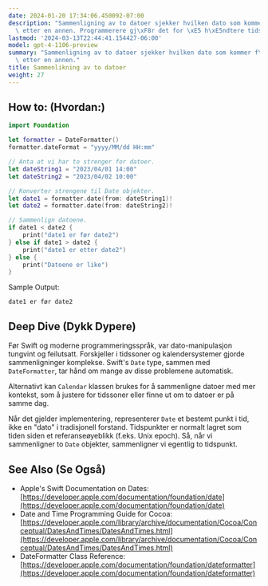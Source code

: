 ```yaml
---
date: 2024-01-20 17:34:06.450092-07:00
description: "Sammenligning av to datoer sjekker hvilken dato som kommer f\xF8r eller\
  \ etter en annen. Programmerere gj\xF8r det for \xE5 h\xE5ndtere tidsfrister, organisere\u2026"
lastmod: '2024-03-13T22:44:41.154427-06:00'
model: gpt-4-1106-preview
summary: "Sammenligning av to datoer sjekker hvilken dato som kommer f\xF8r eller\
  \ etter en annen."
title: Sammenlikning av to datoer
weight: 27
---
```


## How to: (Hvordan:)
```Swift
import Foundation

let formatter = DateFormatter()
formatter.dateFormat = "yyyy/MM/dd HH:mm"

// Anta at vi har to strenger for datoer.
let dateString1 = "2023/04/01 14:00"
let dateString2 = "2023/04/02 10:00"

// Konverter strengene til Date objekter.
let date1 = formatter.date(from: dateString1)!
let date2 = formatter.date(from: dateString2)!

// Sammenlign datoene.
if date1 < date2 {
    print("date1 er før date2")
} else if date1 > date2 {
    print("date1 er etter date2")
} else {
    print("Datoene er like")
}
```
Sample Output:
```
date1 er før date2
```

## Deep Dive (Dykk Dypere)
Før Swift og moderne programmeringsspråk, var dato-manipulasjon tungvint og feilutsatt. Forskjeller i tidssoner og kalendersystemer gjorde sammenligninger komplekse. Swift's `Date` type, sammen med `DateFormatter`, tar hånd om mange av disse problemene automatisk.

Alternativt kan `Calendar` klassen brukes for å sammenligne datoer med mer kontekst, som å justere for tidssoner eller finne ut om to datoer er på samme dag.

Når det gjelder implementering, representerer `Date` et bestemt punkt i tid, ikke en "dato" i tradisjonell forstand. Tidspunkter er normalt lagret som tiden siden et referanseøyeblikk (f.eks. Unix epoch). Så, når vi sammenligner to `Date` objekter, sammenligner vi egentlig to tidspunkt.

## See Also (Se Også)
- Apple's Swift Documentation on Dates: [https://developer.apple.com/documentation/foundation/date](https://developer.apple.com/documentation/foundation/date)
- Date and Time Programming Guide for Cocoa: [https://developer.apple.com/library/archive/documentation/Cocoa/Conceptual/DatesAndTimes/DatesAndTimes.html](https://developer.apple.com/library/archive/documentation/Cocoa/Conceptual/DatesAndTimes/DatesAndTimes.html)
- DateFormatter Class Reference: [https://developer.apple.com/documentation/foundation/dateformatter](https://developer.apple.com/documentation/foundation/dateformatter)
